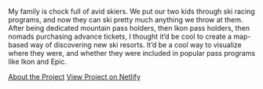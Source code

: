 My family is chock full of avid skiers. We put our two kids through ski racing programs, and now they can ski pretty much anything we throw at them. After being dedicated mountain pass holders, then Ikon pass holders, then nomads purchasing advance tickets, I thought it’d be cool to create a map-based way of discovering new ski resorts. It’d be a cool way to visualize where they were, and whether they were included in popular pass programs like Ikon and Epic.

[About the Project](https://scottpdawson.com/how-to-create-interactive-maps-with-react-and-leaflet/)
[View Project on Netlify](https://skiresorts.netlify.app/)
